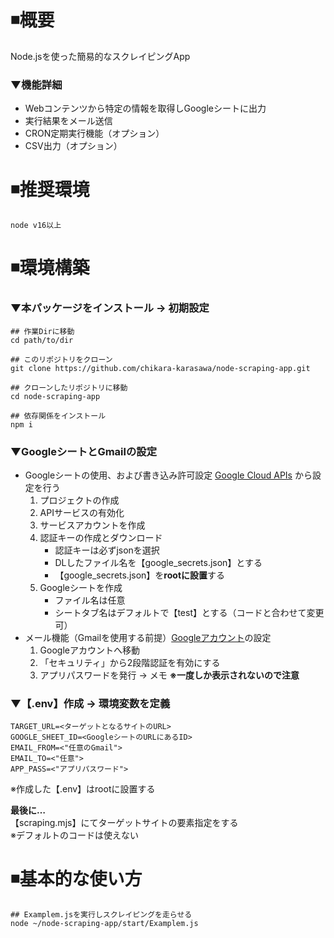 # ◾️概要  
Node.jsを使った簡易的なスクレイピングApp  

### ▼機能詳細  
* Webコンテンツから特定の情報を取得しGoogleシートに出力  
* 実行結果をメール送信  
* CRON定期実行機能（オプション）  
* CSV出力（オプション）  
  
# ◾️推奨環境
```
node v16以上
```
  
# ◾️環境構築
### ▼本パッケージをインストール -> 初期設定  
```
## 作業Dirに移動
cd path/to/dir

## このリポジトリをクローン
git clone https://github.com/chikara-karasawa/node-scraping-app.git

## クローンしたリポジトリに移動
cd node-scraping-app

## 依存関係をインストール
npm i
```
  
### ▼GoogleシートとGmailの設定
* Googleシートの使用、および書き込み許可設定 [Google Cloud APIs](https://console.cloud.google.com/projectselector2/apis) から設定を行う  
    1. プロジェクトの作成
    2. APIサービスの有効化
    3. サービスアカウントを作成
    4. 認証キーの作成とダウンロード
        * 認証キーは必ずjsonを選択
        * DLしたファイル名を【google_secrets.json】とする
        * 【google_secrets.json】を**rootに設置**する
    5. Googleシートを作成
        * ファイル名は任意
        * シートタブ名はデフォルトで【test】とする（コードと合わせて変更可）
* メール機能（Gmailを使用する前提）[Googleアカウント](https://support.google.com/accounts/answer/185833?hl=ja)の設定  
    1. Googleアカウントへ移動
    2. 「セキュリティ」から2段階認証を有効にする
    3. アプリパスワードを発行 -> メモ  **※一度しか表示されないので注意**
  
### ▼【.env】作成 -> 環境変数を定義  
```
TARGET_URL=<ターゲットとなるサイトのURL>
GOOGLE_SHEET_ID=<GoogleシートのURLにあるID>
EMAIL_FROM=<"任意のGmail">
EMAIL_TO=<"任意">
APP_PASS=<"アプリパスワード">
```
※作成した【.env】はrootに設置する
  
**最後に…**  
【scraping.mjs】にてターゲットサイトの要素指定をする  
※デフォルトのコードは使えない  
  
# ◾️基本的な使い方
```
## Examplem.jsを実行しスクレイピングを走らせる
node ~/node-scraping-app/start/Examplem.js
```
  